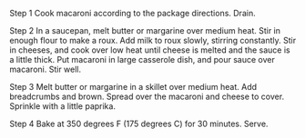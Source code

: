 Step 1
Cook macaroni according to the package directions. Drain.

Step 2
In a saucepan, melt butter or margarine over medium heat. Stir in enough flour to make a roux. Add milk to roux slowly, stirring constantly. Stir in cheeses, and cook over low heat until cheese is melted and the sauce is a little thick. Put macaroni in large casserole dish, and pour sauce over macaroni. Stir well.

Step 3
Melt butter or margarine in a skillet over medium heat. Add breadcrumbs and brown. Spread over the macaroni and cheese to cover. Sprinkle with a little paprika.

Step 4
Bake at 350 degrees F (175 degrees C) for 30 minutes. Serve.
